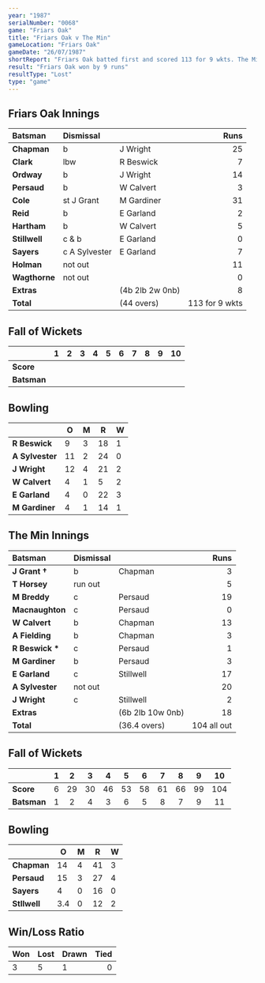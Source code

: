 ```yaml
---
year: "1987"
serialNumber: "0068" 
game: "Friars Oak"
title: "Friars Oak v The Min"
gameLocation: "Friars Oak"
gameDate: "26/07/1987"
shortReport: "Friars Oak batted first and scored 113 for 9 wkts. The Min were all out for 104"
result: "Friars Oak won by 9 runs"
resultType: "Lost"
type: "game"
---
```


## Friars Oak Innings

| Batsman | Dismissal |  | Runs |
|:---|:---|---|---:|
| **Chapman** | b | J Wright | 25 | 
| **Clark** | lbw | R Beswick | 7 | 
| **Ordway** | b | J Wright | 14 | 
| **Persaud** | b | W Calvert | 3 | 
| **Cole** | st J Grant | M Gardiner | 31 | 
| **Reid** | b | E Garland | 2 |
| **Hartham** | b | W Calvert | 5 | 
| **Stillwell** | c & b | E Garland | 0 |
| **Sayers** | c A Sylvester | E Garland | 7 | 
| **Holman** | not out |  | 11 | 
| **Wagthorne** | not out |  | 0 |
| **Extras** | | (4b 2lb 2w 0nb) | 8 | 
| **Total** | | (44 overs) | 113 for 9 wkts | 

## Fall of Wickets

| | 1 | 2 | 3 | 4 | 5 | 6 | 7 | 8 | 9 | 10 |
|---|:---:|:---:|:---:|:---:|:---:|:---:|:---:|:---:|:---:|:---:|
| **Score** |  |  |  |  |  |  |  |  |  |  |
| **Batsman** |  |  |  |  |  |  |  |  |  |  |

## Bowling

| | O | M | R | W |
|---|---|---|---|---|
| **R Beswick** | 9 | 3 | 18 | 1 | 
| **A Sylvester** | 11 | 2 | 24 | 0 | 
| **J Wright** | 12 | 4 | 21 | 2 | 
| **W Calvert** | 4 | 1 | 5 | 2 | 
| **E Garland** | 4 | 0 | 22 | 3 |
| **M Gardiner** | 4 | 1 | 14 | 1 |

## The Min Innings

| Batsman | Dismissal |  | Runs |
|:---|:---|---|---:|
| **J Grant &#8224;** | b | Chapman | 3 | 
| **T Horsey** | run out |  | 5 | 
| **M Breddy** | c | Persaud | 19 | 
| **Macnaughton** | c | Persaud | 0 | 
| **W Calvert** | b  | Chapman | 13 | 
| **A Fielding** | b | Chapman | 3 | 
| **R Beswick &#42;** | c | Persaud | 1 | 
| **M Gardiner** | b | Persaud | 3 | 
| **E Garland** | c | Stillwell | 17 | 
| **A Sylvester** | not out |  | 20 | 
| **J Wright** | c | Stillwell | 2 | 
| **Extras** | | (6b 2lb 10w 0nb) | 18 | 
| **Total** | | (36.4 overs) | 104 all out | 

## Fall of Wickets

| | 1 | 2 | 3 | 4 | 5 | 6 | 7 | 8 | 9 | 10 |
|---|:---:|:---:|:---:|:---:|:---:|:---:|:---:|:---:|:---:|:---:|
| **Score** | 6 | 29 | 30 | 46 | 53 | 58 | 61 | 66 | 99 | 104 | 
| **Batsman** | 1 | 2 | 4 | 3 | 6 | 5 | 8 | 7 | 9 | 11 | 

## Bowling

| | O | M | R | W |
|---|---|---|---|---|
| **Chapman** | 14 | 4 | 41 | 3 | 
| **Persaud** | 15 | 3 | 27 | 4 | 
| **Sayers** | 4 | 0 | 16 | 0 | 
| **Stllwell** | 3.4 | 0 | 12 | 2 | 

## Win/Loss Ratio

| Won | Lost | Drawn | Tied |
|:---|:---|:---|---:|
| 3 | 5 | 1 | 0 |